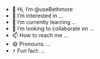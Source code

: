 - 👋 Hi, I’m @useBethmore
- 👀 I’m interested in ...
- 🌱 I’m currently learning ...
- 💞️ I’m looking to collaborate on ...
- 📫 How to reach me ...
- 😄 Pronouns: ...
- ⚡ Fun fact: ...

<!---
useBethmore/useBethmore is a ✨ special ✨ repository because its `README.md` (this file) appears on your GitHub profile.
You can click the Preview link to take a look at your changes.
--->
